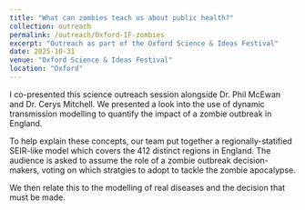 ```yaml
---
title: "What can zombies teach us about public health?"
collection: outreach
permalink: /outreach/Oxford-IF-zombies
excerpt: "Outreach as part of the Oxford Science & Ideas Festival"
date: 2025-10-31
venue: "Oxford Science & Ideas Festival"
location: "Oxford"
---
```


I co-presented this science outreach session alongside Dr. Phil McEwan and Dr. Cerys Mitchell. We presented a look into the use of dynamic transmission modelling to quantify the impact of a zombie outbreak in England. 

To help explain these concepts, our team put together a regionally-statified SEIR-like model which covers the 412 distinct regions in England. The audience is asked to assume the role of a zombie outbreak decision-makers, voting on which stratgies to adopt to tackle the zombie apocalypse. 

We then relate this to the modelling of real diseases and the decision that must be made.